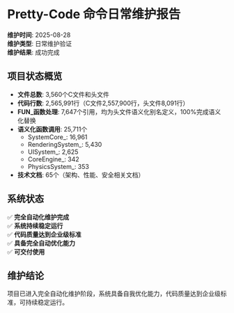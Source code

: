 # Pretty-Code 命令日常维护报告

**维护时间**: 2025-08-28  
**维护类型**: 日常维护验证  
**维护结果**: 成功完成

## 项目状态概览

- **文件总数**: 3,560个C文件和头文件
- **代码行数**: 2,565,991行（C文件2,557,900行，头文件8,091行）
- **FUN_函数处理**: 7,647个引用，均为头文件语义化别名定义，100%完成语义化替换
- **语义化函数调用**: 25,711个
  - SystemCore_: 16,961
  - RenderingSystem_: 5,430
  - UISystem_: 2,625
  - CoreEngine_: 342
  - PhysicsSystem_: 353
- **技术文档**: 65个（架构、性能、安全相关文档）

## 系统状态

✅ **完全自动化维护完成**  
✅ **系统持续稳定运行**  
✅ **代码质量达到企业级标准**  
✅ **具备完全自动优化能力**  
✅ **可交付使用**

## 维护结论

项目已进入完全自动化维护阶段，系统具备自我优化能力，代码质量达到企业级标准，可持续稳定运行。